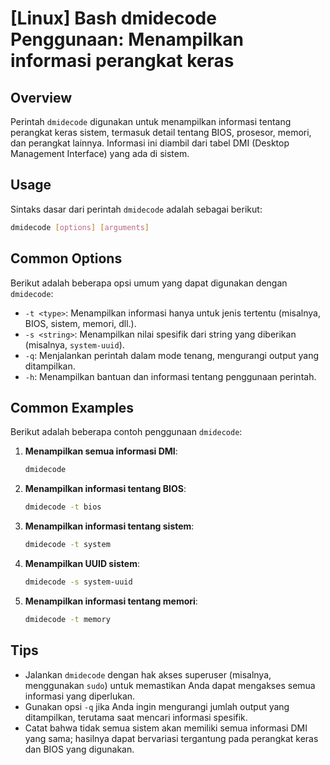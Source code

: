 # [Linux] Bash dmidecode Penggunaan: Menampilkan informasi perangkat keras

## Overview
Perintah `dmidecode` digunakan untuk menampilkan informasi tentang perangkat keras sistem, termasuk detail tentang BIOS, prosesor, memori, dan perangkat lainnya. Informasi ini diambil dari tabel DMI (Desktop Management Interface) yang ada di sistem.

## Usage
Sintaks dasar dari perintah `dmidecode` adalah sebagai berikut:

```bash
dmidecode [options] [arguments]
```

## Common Options
Berikut adalah beberapa opsi umum yang dapat digunakan dengan `dmidecode`:

- `-t <type>`: Menampilkan informasi hanya untuk jenis tertentu (misalnya, BIOS, sistem, memori, dll.).
- `-s <string>`: Menampilkan nilai spesifik dari string yang diberikan (misalnya, `system-uuid`).
- `-q`: Menjalankan perintah dalam mode tenang, mengurangi output yang ditampilkan.
- `-h`: Menampilkan bantuan dan informasi tentang penggunaan perintah.

## Common Examples
Berikut adalah beberapa contoh penggunaan `dmidecode`:

1. **Menampilkan semua informasi DMI**:
   ```bash
   dmidecode
   ```

2. **Menampilkan informasi tentang BIOS**:
   ```bash
   dmidecode -t bios
   ```

3. **Menampilkan informasi tentang sistem**:
   ```bash
   dmidecode -t system
   ```

4. **Menampilkan UUID sistem**:
   ```bash
   dmidecode -s system-uuid
   ```

5. **Menampilkan informasi tentang memori**:
   ```bash
   dmidecode -t memory
   ```

## Tips
- Jalankan `dmidecode` dengan hak akses superuser (misalnya, menggunakan `sudo`) untuk memastikan Anda dapat mengakses semua informasi yang diperlukan.
- Gunakan opsi `-q` jika Anda ingin mengurangi jumlah output yang ditampilkan, terutama saat mencari informasi spesifik.
- Catat bahwa tidak semua sistem akan memiliki semua informasi DMI yang sama; hasilnya dapat bervariasi tergantung pada perangkat keras dan BIOS yang digunakan.